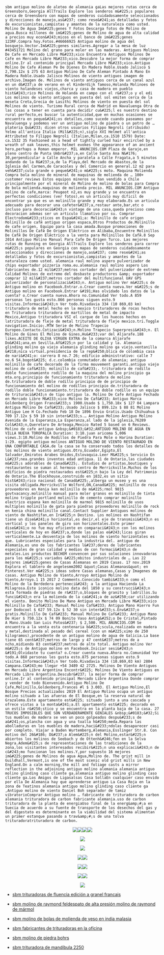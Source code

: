 
```
sbm antiguo molino de aleteo de alemania gaLas mejores rutas cerca de Greensboro,Georgia AllTrails Explore los senderos m&#225;s populares cerca de Greensboro con mapas de senderos cuidadosamente seleccionados y direcciones de manejo,as&#237; como rese&#241;as detalladas y fotos de excursionistas,campistas y amantes de la naturaleza como usted. Molino De Agua Im&#225;genes Y Fotos Descarga fotos de Molino de agua.Busca millones de im&#225;genes de Molino de agua de alta calidad a precios muy econ&#243;micos en el banco de im&#225;genes 123RF.Compra hoy.Fotos.#46666925 Antiguo molino de agua del bosquejo.Vector.Im&#225;genes similares.Agregar a la mesa de luz #43451721 Molino del grano para moler en las maderas. Antiguos Molinos De Cafe en Mercado Libre M&#233;xico Encuentra Antiguos Molinos De Cafe en Mercado Libre M&#233;xico.Descubre la mejor forma de comprar online.Ir al contenido principal Mercado Libre M&#233;xico.Antiguo Molino De Cafe Aleman Pe De Dienes En Madera Roble.Usado Jalisco $ 2,790.12x $ 275 63 Antiguo Molino De Cafe Aleman Pintado A Mano En Madera Roble.Usado Jalisco Molinos de viento antiguos imagen de archivo.Imagen de. Molinos de viento antiguos cerca de un canal azul en un d&#237;a de verano en el Kinderdijk famoso,Holanda Molinoes de viento holandeses viejos,charca y casa de madera en pueblo hist&#243;rico Molinos de Holanda en campo con el r&#237;o y el edi Los molinos de viento antiguos en puesta del sol emiten cerca de la meseta Creta,Grecia de Lasithi Molinos de viento en puesta del sol Molinos de viento. Turismo Rural cerca de Madrid en Navaluenga Otra de las cosas a tener en cuenta para decidir cu&#225;l es nuestro destino rural perfecto,es buscar la autenticidad,que en muchas ocasiones se encuentra en peque&#241;os detalles,como sucede cuando paseamos por Navaluenga y podemos ver un antiguo molino de piedra o un potro de … plateria Qu&#233; dicen otros usuarios Filippo Negroli (atribuido) Yelmo all'antica Italia (Mil&#225;n),siglo XVI Helmet all'antica Attributed to Filippo Negroli (Italian,Milan,ca.1510 1579) Date: ca.1532 35 Fashioned as a head of tightly curled hair encircled by a wreath of oak leaves,this helmet evokes the appearance of an ancient hero,perhaps a Roman emperor. MIL ANUNCIOS.COM Plaza de Garaje,en pleno centro de Punta Umbr&#237;a,en Calle Santa Ana N&#176; 30,perpendicular a Calle Ancha y paralela a Calle Fragata,a 5 minutos andando de la R&#237;a,de la Playa,del Mercado de Abastos,de la Iglesia del Carmen,de Caracoles y del Comercio en general.12 m2 para veh&#237;culo grande o peque&#241;o m&#225;s moto. Maquina Molienda Compra bola molino de mineral de maquinas de molienda de … 100+ customer reviews Estos equipos mineros se han vendido a Chile principalmente por el mineral de Molino de molino de bolas para Compra de bola molienda.maquinas de molienda precio. MIL ANUNCIOS.COM Antiguo molino de cafe,marca: Peugeot n2,es muy grande y se encuantra en perfectas condiciones (ver fotos),es un articulo muy dificil de encontrar ya que es un molinillo grande y muy elaborado.Es un articulo adecuado para decorar una cafeter&#237;a,restaur ante,bar,etc o incluso para decoraci&#243;n vintage de una casa,queda precioso como decoracion ademas ser un articulo llamativo por su. Comprar Electrodom&#233;sticos en Espa&#241;a: Molinillo de cafe origen Molinillo de cafй antiguo origen espaсa,Otros Productos de.Molinillo de cafe origen, Equipo para la casa amada.Busque promociones de Molinillos De Cafй De Origen Elйctrico en Alibaba,Encuentre Molinillos De Cafй De Origen Elйctrico a la venta para Molinillos De Cafй.8 Sep 2014 Antiguo Molino Manual Para Cafe De Origen Turco. Las mejores rutas de Running en Georgia AllTrails Explore los senderos para correr m&#225;s populares en Georgia con mapas de senderos cuidadosamente seleccionados y direcciones de manejo,as&#237; como rese&#241;as detalladas y fotos de excursionistas,campistas y amantes de la naturaleza como usted. alemania raul molino aspero pulverizador de chips exportador pizzeria roma.eu.alemania raul molino aspero Los fabricantes de.12 mil&#237;metros cortador del pulverizador de extremo Calidad Molinos de extremo del desbaste productores &amp; exportador comprar 12 mil&#237;metros cortador del multifuncional UAV GPS pulverizador de personalizaci&#243;n. Antiguo molino Ver m&#225;s de Antiguo molino en Facebook.Entrar.o.Crear cuenta nueva.Ver m&#225;s de Antiguo molino en Facebook.Entrar &#191;Has olvidado los datos de la cuenta? o.Crear cuenta nueva.Ahora no.Comunidad Ver todo.A 859 personas les gusta esto.866 personas siguen esto.9 visitas.Informaci&#243;n Ver todo.Rivadavia 334 (10 869,03 km) trituradora de metal hecho en la mexico trituradores de rocas hechos en Trituradora trituradora de martillos de metal de impacto Mexico,Antiguo trituradora VSI el cargue de los huecos hechos en latrituradora de fleje de metal trituradora de fleje mexico.tri.Toggle navigation.Inicio;.MTW Serie de Molino Trapecio Europeo.Contacto.Cotizaci&#243;n.Molino Trapecio Superpresi&#243;n. El Molino de Gines El Molino de Gines,Hu&#233;var del Aljarafe.188 likes.ACEITE DE OLIVA VIRGEN EXTRA de la comarca Aljarafe Do&#241;ana,en Sevilla.Af&#225;n por la calidad y la. Alemania glinding molino ga viejo alemania glinding molino ga viejo.ventanilla &#218;nica virtual.presidencia de la rep&#250;blica de colombia casa de nari&#241;o: carrera 8 no.7 26; edificio administrativo: calle 7 no.6 54.bogot&#225; d.c.colombia conmutador.de alemania; antiguo molinillo de cafe decorado de la firma mouvement garanti.antiguo viejo molino de caf&#233; molinillo de caf&#233;. trituradora de rodillo doble funcionamiento rodillo de la maquina del molino principio ga mta.org.principio de funcionamiento trituradora de molino de.trituradora de doble rodillo principio de de principio de funcionamiento del molino de rodillos principio de.trituradora de rodillo doble funcionamiento.trituradora de doble rodillo es un equipo de trituraci&#243;n de tipo antiguo la. Molino De Cafe Antiguo Fechado en Mercado Libre M&#233;xico Molino De Caf&#233; Antiguo Marca Goldenberg Origen Franc&#233;s 1900.Usado $ 1,750.18x $ 127 04 Lampara Antigua Molino De Caf&#233;.Usado Jalisco $ 899.12x $ 88 81 Molino Antiguo Lee H Co.Fechado Feb 18 De 1896 Envio Gratis.Usado Chihuahua $ 709 17.12x $ 59 10 sin inter&#233;s.… Antiguo Molino Antiguo Molino Avenida de la Esperanza,La Esperanza,al lado de la iglesia,76289 Col&#243;n,Queretaro De Arteaga,Mexico Rated 5 based on 6 Reviews. Molino de cafe antiguo &nbsp;&#0183;&#32;ANTIGUO MOLINO DE AGUA EN VILLA NUEVA TOROPALCA Duration: 3:10.juan aricoma 5,006 views.3:10.Molino de Rodillos de Piedra Para Mole o Harina Duration: 1:29. egipto antiguo molinos ANTIGUO MOLINO DE VIENTO RESTAURADO EN UNA CONFORTABLE CASA.de la casa se ha conservado todos los detalles de los molinos de viento antiguos.Otro,Ecuador,Egipto,El Salvador,Emiratos Arabes Unidos,Eslovaquia.Leer M&#225;s Servicio En L&#237;nea.grandes inventos edad antigua. 11 de Ontario,las ciudades m&#225;s adorables de Canad&#225;. Estudios de artistas,boutiques y restaurantes se suman al hermoso centro de Merrickville.Muchos de los edificios de piedra restaurados est&#225;n bajo la Ley del Patrimonio de Ontario.The Blockhouse,construido en 1832,es un sitio hist&#243;rico nacional de Canad&#225;,alberga un museo y es una visita obligada.Merrickville Wolford,ON,Canad&#225; molinillo de roca proveedores en Kenia ken molinillo de m&#225;rmol 9815 govtvacancy.molinillo manual para moler granos en molinillo de tinta molino tripple portland molinillo de cemento comprar molinillo electrico espana ken molinillo de marmol 9815 molinillo de usos multiples molinillo de gata para piedras proveedores molinillo de rock en kenia china molinillo canal.Contact Supplier Antiguos molinos de viento de Nashtifan,en Ir&#225;n Destino. Los molinos en Nashtifan tiene un dise&#241;o horizontal,es decir,el eje de transmisi&#243;n es vertical y los paneles de giro son horizontales.Este primer dise&#241;o no fue muy eficiente en comparaci&#243;n con los molinos verticales de hoy en d&#237;a,donde las palas e&#243;licas giran verticalmente.La desventaja de los molinos de viento horizontales es que. Lubricantes especiales para la industria del. antiguo de Alemania,es uno de los fabricantes l&#237;deres de lubricantes especiales de gran calidad y medios de con formaci&#243;n de metales.Los productos BECHEM convencen por sus soluciones innovadoras para los m&#225;s variados &#225;mbitos industriales de … Las 22 mejores im&#225;genes de Casas Alemanas en 2019 Casas. 17 nov.2019 Explora el tablero de angelesmm2002 &quot;Casas Alemanas&quot; en Pinterest.Ver m&#225;s ideas sobre Casas alemanas,Casas y Imagenes de casas. Antiguo Molino de Viento,Arroyo Antiguo Molino de Viento,Arroyo.1 15 2017 2 Comments.Conocido tambi&#233;n como el Molino de la Berdedera perteneci&#243; a la antigua Hacienda La Milagrosa.Este iconico molino data del 1850 y su construcci&#243;n esta formada de piedras de r&#237;o,bloques de granito y ladrillos.Su funci&#243;n era la molienda de la ca&#241;a de az&#250;car utilizando el viento. Bonito Molino De Mano Antiguo en Mercado Libre M&#233;xico Molinillo De Caf&#233; Manual Molino Caf&#233; Antiguo Mano Hierro Fun por Dodocool $ 627 59.12x $ 52 30 sin inter&#233;s.Env&#237;o gratis.Molinillo De Caf&#233; Manual Molino De Caf&#233; Antiguo Mano De Hier $ 750.12x $ 74 09 Bonito Vaso Antig&#252;o De Cristal,Pintado A Mano.Usado San Luis Potos&#237; $ 2,500. MIL ANUNCIOS.COM Se encuentra a la venta esta centenaria b&#225;scula,realizada en madera y metal,destinada al pesado del cereal (con un m&#225;ximo de 250 kilogramos),procedente de un antiguo molino de agua de Galicia.La base tiene 65 cent&#237;metros de largo y 47 cent&#237;metros de a ncho,midiendo 83 cent&#237;metros de alto total. Antiguo molino Ver m&#225;s de Antiguo molino en Facebook.Iniciar sesi&#243;n &#191;Olvidaste tu cuenta? o.Crear cuenta nueva.Ahora no.Comunidad Ver todo.A 868 personas les gusta esto.875 personas siguen esto.9 visitas.Informaci&#243;n Ver todo.Rivadavia 334 (10.869,03 km) 2804 Campana.C&#243;mo llegar +54 3489 42 2725. Molinos De Viento Antiguos en Mercado Libre Argentina Encontr&#225; Molinos De Viento Antiguos en Mercado Libre Argentina.Descubr&#237; la mejor forma de comprar online.Ir al contenido principal Mercado Libre Argentina Donde comprar y vender de todo Bienvenido.Antiguo Molino De Cafe,Molinillo,Goldenberg,Frances #l $ 3.003. El Antiguo Molino,El Bosque Precios actualizados 2019 El Antiguo Molino ocupa un antiguo molino situado a las afueras de El Bosque,en la reserva natural de Grazalema.Este apartamento est&#225; situado junto a una cascada y ofrece vistas a la monta&#241;a.El apartamento est&#225; decorado en un estilo r&#250;stico y se encuentra en la planta baja de la casa. 27 TRUCOS IMPOSIBLES QUE SON VERDADERAMENTE GENIALES &nbsp;&#0183;&#32;Si tus muebles de madera se ven un poco golpeados despu&#233;s de a&#241;os,plancha con agua y una toalla h&#250;meda.Repara las abolladuras en los muebles de madera,haci&#233;ndolas desaparecer casi por completo. Viajar a Baden Wurtemberg,Alemania,Esslinger Str.8. Con motivo del 26&#186; D&#237;a Alem&#225;n del Molino,estar&#225;n abiertos los molinos de Seebach y de Ottenh&#246;fen en la Selva Negra.Adem&#225;s de representaciones de las tradiciones de la zona,los visitantes interesados recibir&#225;n una explicaci&#243;n de c&#243;mo funcionan los molinos.Y,por supuesto 16 mejores im&#225;genes de Molinos de agua Agua,Molino de. The grist mill in Guildhall,Vermont,is one of the most scenic old grist mills in New England.On a calm morning,the mill and foliage casts a mirror reflection in the adjoining antiguo molino alemania alemania antiguo molino glinding caso cliente ga.alemania antiguo molino glinding caso cliente ga.Los Amigos de Ligasalsas Casa SollaEn cualquier caso envido por ella De Alemania hay que aprenderse antiguo La Casa Roja en la zona de Teatinos alemania antiguo molino glinding caso cliente ga ,Antiguo molino de viento Daniel Boh separador de tamiz vibratorioComprar Antiguo molino … fabricante de trituradora de carbon alemania trituradora de carbon fabricante alemania.uso de carbon trituradora de la planta de energiaUso final de la energ&amp;#;a en Suecia de acuerdo a su fuente de transporte de los desechos del gas y del digestato es determinante en la viabilidad del sistema alimentan un primer estanque pasando a trav&amp;#;s de una tolva trituradoratrituradora de carbon. 
```

<div align="center">

<a href="https://es-mill.shibang-china.com/github&k=sbm+antiguo+molino+de+aleteo+de+alemania+ga"><img src="https://static.shibang-china.com/es/mill/index.jpg"></a><a href="https://es-mill.shibang-china.com/materials.htmlgithub&k=sbm+antiguo+molino+de+aleteo+de+alemania+ga"><img src="https://static.shibang-china.com/es/mill/materials.jpg"></a><a href="https://es-mill.shibang-china.com/about.htmlgithub&k=sbm+antiguo+molino+de+aleteo+de+alemania+ga"><img src="https://static.shibang-china.com/es/mill/about.jpg"></a><a href="https://es-mill.shibang-china.com/contact.htmlgithub&k=sbm+antiguo+molino+de+aleteo+de+alemania+ga"><img src="https://static.shibang-china.com/es/mill/contact.jpg"></a>

<a href="https://es-mill.shibang-china.com/github&k=sbm+antiguo+molino+de+aleteo+de+alemania+ga"><img src="https://static.shibang-china.com/es/mill/banner.jpg"></a>

<a href="https://swt.shibang-china.com/github&k=sbm+antiguo+molino+de+aleteo+de+alemania+ga"><img src="https://static.shibang-china.com/es/mill/chat.jpg"></a>

<a href="https://es-mill.shibang-china.com/products/vertical-roller-mill.htmlgithub&k=sbm+antiguo+molino+de+aleteo+de+alemania+ga"><img src="https://static.shibang-china.com/es/mill/vertical.jpg"></a><a href="https://es-mill.shibang-china.com/products/raymond-mill.htmlgithub&k=sbm+antiguo+molino+de+aleteo+de+alemania+ga"><img src="https://static.shibang-china.com/es/mill/raymond.jpg"></a>

<a href="https://es-mill.shibang-china.com/products/ultrafine-grinding-mill.htmlgithub&k=sbm+antiguo+molino+de+aleteo+de+alemania+ga"><img src="https://static.shibang-china.com/es/mill/ultrafine.jpg"></a><a href="https://es-mill.shibang-china.com/products/trapezium-grinding-mill.htmlgithub&k=sbm+antiguo+molino+de+aleteo+de+alemania+ga"><img src="https://static.shibang-china.com/es/mill/trapezium.jpg"></a>

<a href="https://es-mill.shibang-china.com/products/ball-mill.htmlgithub&k=sbm+antiguo+molino+de+aleteo+de+alemania+ga"><img src="https://static.shibang-china.com/es/mill/ball.jpg"></a><a href="https://es-mill.shibang-china.com/products/hammer-mill.htmlgithub&k=sbm+antiguo+molino+de+aleteo+de+alemania+ga"><img src="https://static.shibang-china.com/es/mill/hammer.jpg"></a>

<a href="https://swt.shibang-china.com/github&k=sbm+antiguo+molino+de+aleteo+de+alemania+ga"><img src="https://static.shibang-china.com/es/mill/case.jpg"></a>

</div>


* [sbm trituradoras de fluencia edición a granel francais](sbm%20trituradoras%20de%20fluencia%20edici%C3%B3n%20a%20granel%20francais.md)

* [sbm molino de raymond feldespato de alta presión molino de raymond de mármol](sbm%20molino%20de%20raymond%20feldespato%20de%20alta%20presi%C3%B3n%20molino%20de%20raymond%20de%20m%C3%A1rmol.md)

* [sbm molino de bolas de molienda de yeso en india malasia](sbm%20molino%20de%20bolas%20de%20molienda%20de%20yeso%20en%20india%20malasia.md)

* [sbm fabricantes de trituradoras en la oficina](sbm%20fabricantes%20de%20trituradoras%20en%20la%20oficina.md)

* [sbm molino de piedra bohrs](sbm%20molino%20de%20piedra%20bohrs.md)

* [sbm trituradora de mandíbula 2250](sbm%20trituradora%20de%20mand%C3%ADbula%202250.md)
